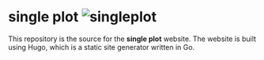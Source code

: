 # single plot ![singleplot](https://singleplot.com/favicon.png)

This repository is the source for the **single plot** website. The website is built using Hugo, which is a static site generator written in Go.
